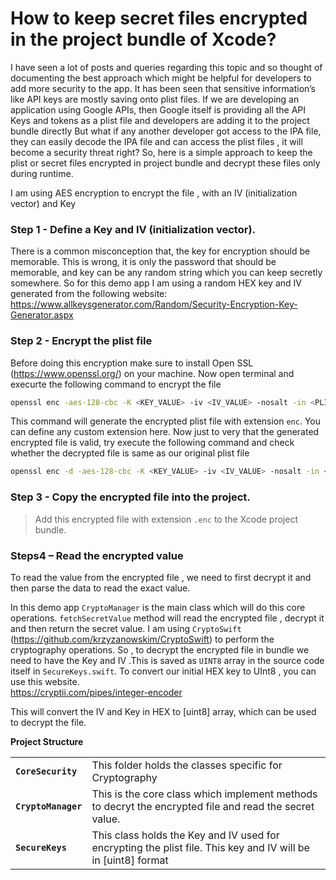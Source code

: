 # How to keep secret  files encrypted in the project bundle of Xcode?

I have seen a lot of posts and queries regarding this topic and so thought of documenting the best approach which might be helpful for developers to add more security to the app.
It has been seen that sensitive information’s like API keys are mostly saving onto plist files.
If we are developing an application using Google APIs, then Google itself is providing all the API Keys and tokens as a plist file and developers are adding it to the project bundle directly
But what if any another developer got access to the IPA file, they can easily decode the IPA file and can access the plist files , it will become a security threat right?
So, here is a simple approach to keep the plist or secret files encrypted in project bundle and decrypt these files only during runtime.

I am using AES encryption to encrypt the file , with an IV (initialization vector) and Key

###	Step 1 - Define a Key and IV (initialization vector).  
There is a common misconception that, the key for encryption should be memorable. This is wrong, it is only the password that should be memorable, and key can be any random string which you can keep secretly somewhere. 
So for this demo app I am using a random HEX key and IV generated from the following website:
https://www.allkeysgenerator.com/Random/Security-Encryption-Key-Generator.aspx

###	Step 2 - Encrypt the plist file   
Before doing this encryption make sure to install Open SSL (https://www.openssl.org/) on your machine.
Now open terminal and execurte the following command to encrypt the file 

```sh
openssl enc -aes-128-cbc -K <KEY_VALUE> -iv <IV_VALUE> -nosalt -in <PLIST_FILE>.plist -out <PLIST_FILE>.enc
```
  
This command will generate the encrypted plist file with extension `enc`. You can define any custom extension here.
Now just to very that the generated encrypted file is valid, try execute the following command and check  whether the decrypted file is same as our original plist   file

```sh
openssl enc -d -aes-128-cbc -K <KEY_VALUE> -iv <IV_VALUE> -nosalt -in <PLIST_FILE>.enc -out SecureToken2.plist
```
###	Step 3  - Copy the encrypted file into the project.  
  > Add this encrypted file with extension `.enc` to the Xcode project bundle.

###	Steps4 – Read the encrypted value    
To read the value from the encrypted file , we need to first decrypt it and then parse the data to read the exact value.

						
In this demo app `CryptoManager` is the main class which will do this core operations.
`fetchSecretValue` method will read the encrypted file , decrypt it and then return the secret value.
I am using `CryptoSwift` (https://github.com/krzyzanowskim/CryptoSwift) to perform the cryptography operations.
So , to decrypt the encrypted file in bundle we need to have the Key and IV .This is saved as `UINT8` array in the source code itself in `SecureKeys.swift`.
To convert our initial HEX key to UInt8 , you can use this website.   
https://cryptii.com/pipes/integer-encoder

This will convert the IV and Key in HEX to [uint8] array, which can be used to decrypt the file.	 

**Project Structure**

|  |  |
| ------ | ------ |
| **`CoreSecurity`** | This folder holds the classes specific for Cryptography |
| **`CryptoManager`** | This is the core class which implement methods to decryt the encrypted file and read the secret value.  |
| **`SecureKeys`**  | This class holds the Key and IV used for encrypting the plist file. This key and IV will be in [uint8] format |





